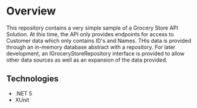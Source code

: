 # Overview
This repository contains a very simple sample of a Grocery Store API Solution. At this time, the API only provides endpoints for access to Customer data which only contains ID's and Names. THis data is provided through an in-memory database abstract with a repository. For later development, an IGroceryStoreRepository interface is provided to allow other data sources as well as an expansion of the data provided.

## Technologies
- .NET 5
- XUnit


